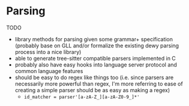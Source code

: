 # Parsing
TODO
- library methods for parsing given some grammar+ specification (probably base on GLL and/or formalize the existing dewy parsing process into a nice library)
- able to generate tree-sitter compatible parsers implemented in C
- probably also have easy hooks into language server protocol and common language features
- should be easy to do regex like things too (i.e. since parsers are necessarily more powerful than regex, I'm more referring to ease of creating a simple parser should be as easy as making a regex)
    - `id_matcher = parser'[a-zA-Z_][a-zA-Z0-9_]*'`
